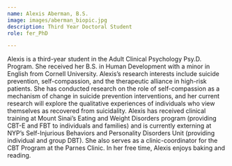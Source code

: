 ```yaml
---
name: Alexis Aberman, B.S.
image: images/aberman_biopic.jpg
description: Third Year Doctoral Student
role: fer_PhD

---
```

Alexis is a third-year student in the Adult Clinical Psychology Psy.D. Program. She received her B.S. in Human Development with a minor in English from Cornell University. Alexis’s research interests include suicide prevention, self-compassion, and the therapeutic alliance in high-risk patients. She has conducted research on the role of self-compassion as a mechanism of change in suicide prevention interventions, and her current research will explore the qualitative experiences of individuals who view themselves as recovered from suicidality. Alexis has received clinical training at Mount Sinai’s Eating and Weight Disorders program (providing CBT-E and FBT to individuals and families) and is currently externing at NYP’s Self-Injurious Behaviors and Personality Disorders Unit (providing individual and group DBT). She also serves as a clinic-coordinator for the CBT Program at the Parnes Clinic. In her free time, Alexis enjoys baking and reading. 


